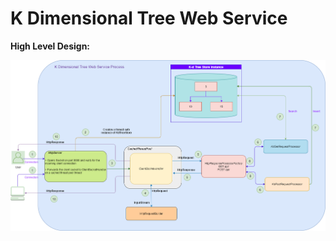 # K Dimensional Tree Web Service

**High Level Design:**

![alternativetext](/kd-tree-webservice-design.png)
